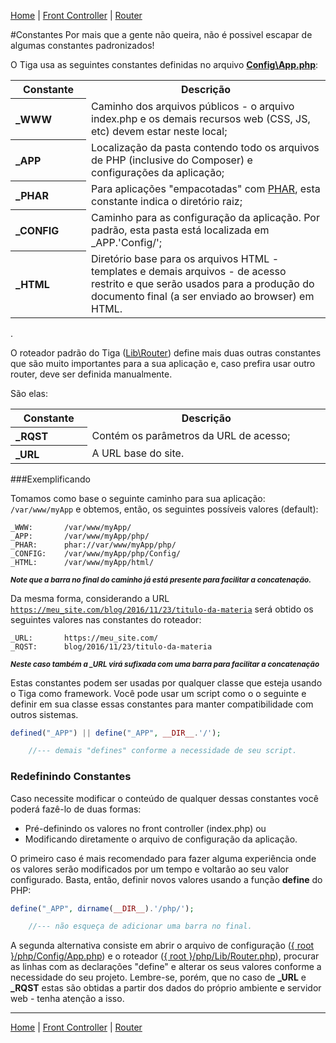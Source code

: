 [Home](https://github.com/sexcod/Tiga/tree/master/php/Lib/Doc/README.md)
 | [Front Controller](https://github.com/sexcod/Tiga/tree/master/php/Lib/Doc/bootstrap.md)
 | [Router](https://github.com/sexcod/Tiga/tree/master/php/Lib/Doc/router.md)


#Constantes
Por mais que a gente não queira, não é possivel escapar de algumas constantes padronizados!

O Tiga usa as seguintes constantes definidas no arquivo [**Config\App.php**](https://github.com/sexcod/Tiga/tree/master/php/Config/App.php):

<table>
<tr><th>Constante</th><th>Descrição</th></tr>
<tr><th align="left" width="140">_WWW</th><td width="730">Caminho dos arquivos públicos - o arquivo index.php e os demais recursos web (CSS, JS, etc) devem estar neste local;</td></tr>

<tr><th align="left">_APP</th><td>Localização da pasta contendo todo os arquivos de PHP (inclusive do Composer) e configurações da aplicação;</td></tr>

<tr><th align="left">_PHAR</th><td>Para aplicações "empacotadas" com <a href="http://php.net/manual/pt_BR/book.phar.php">PHAR</a>, esta constante indica o diretório raiz;</td></tr>

<tr><th align="left">_CONFIG</th><td>Caminho para as configuração da aplicação. Por padrão, esta pasta está localizada em _APP.'Config/';</td></tr>

<tr><th align="left">_HTML</th><td>Diretório base para os arquivos HTML - templates e demais arquivos - de acesso restrito e que serão usados para a produção do documento final (a ser enviado ao browser) em HTML.</td></tr>
</table>
.

O roteador padrão do Tiga ([Lib\Router](https://github.com/sexcod/Tiga/tree/master/php/Lib/Router.php)) define mais duas outras constantes que são muito importantes para a sua aplicação e, caso prefira usar outro router, deve ser definida manualmente. 

São elas:

<table>
<tr><th>Constante</th><th>Descrição</th></tr>
<tr><th align="left" width="140">_RQST</th><td width="730">Contém os parâmetros da URL de acesso;</td></tr>
<tr><th align="left">_URL</th><td>A URL base do site.</td></tr>
</table>

###Exemplificando

Tomamos como base o seguinte caminho para sua aplicação: <code>/var/www/myApp</code> e obtemos, então, os seguintes possíveis valores (default):

```
_WWW:       /var/www/myApp/
_APP:       /var/www/myApp/php/
_PHAR:      phar://var/www/myApp/php/
_CONFIG:    /var/www/myApp/php/Config/
_HTML:      /var/www/myApp/html/
```
<sup>***Note que a barra no final do caminho já está presente para facilitar a concatenação.***</sup>

Da mesma forma, considerando a URL <code>https://meu_site.com/blog/2016/11/23/titulo-da-materia</code> será obtido os seguintes valores nas constantes do roteador:

```
_URL:       https://meu_site.com/
_RQST:      blog/2016/11/23/titulo-da-materia
```
<sup>***Neste caso também a _URL virá sufixada com uma barra para facilitar a concatenação***</sup>

Estas constantes podem ser usadas por qualquer classe que esteja usando o Tiga como framework. Você pode usar um script como o o seguinte e definir em sua classe essas constantes para manter compatibilidade com outros sistemas.

```php
defined("_APP") || define("_APP", __DIR__.'/');

    //--- demais "defines" conforme a necessidade de seu script.
```

### Redefinindo Constantes

Caso necessite modificar o conteúdo de qualquer dessas constantes você poderá fazê-lo de duas formas:

* Pré-definindo os valores no front controller (index.php) ou
* Modificando diretamente o arquivo de configuração da aplicação.

O primeiro caso é mais recomendado para fazer alguma experiência onde os valores serão modificados por um tempo e voltarão ao seu valor configurado. Basta, então, definir novos valores usando a função **define** do PHP:

```php
define("_APP", dirname(__DIR__).'/php/');

    //--- não esqueça de adicionar uma barra no final. 
```

A segunda alternativa consiste em abrir o arquivo de configuração ([{ root }/php/Config/App.php](https://github.com/sexcod/Tiga/tree/master/php/Config/App.php)) e o roteador ([{ root }/php/Lib/Router.php](https://github.com/sexcod/Tiga/tree/master/php/Lib/Router.php)), procurar as linhas com as declarações "define" e alterar os seus valores conforme a necessidade do seu projeto. Lembre-se, porém, que no caso de **_URL** e **_RQST** estas são obtidas a partir dos dados do próprio ambiente e servidor web - tenha atenção a isso.

---
[Home](https://github.com/sexcod/Tiga/tree/master/php/Lib/Doc/README.md)
 | [Front Controller](https://github.com/sexcod/Tiga/tree/master/php/Lib/Doc/bootstrap.md)
 | [Router](https://github.com/sexcod/Tiga/tree/master/php/Lib/Doc/router.md)
